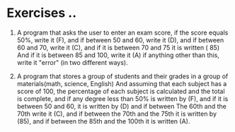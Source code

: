 # Exercises ..

1. A program that asks the user to enter an exam score, if the score equals 50%, write it (F), and if between 50 and 60, write it (D), and if between 60 and 70, write it (C), and if it is between 70 and 75 it is written ( 85) And if it is between 85 and 100, write it (A) if anything other than this, write it "error" (in two different ways).


2. A program that stores a group of students and their grades in a group of materials(math, science, English) And assuming that each subject has a score of 100, the percentage of each subject is calculated and the total is complete, and if any degree less than 50% is written by (F), and if it is between 50 and 60, it is written by (D) and if between The 60th and the 70th write it (C), and if between the 70th and the 75th it is written by (85), and if between the 85th and the 100th it is written (A).